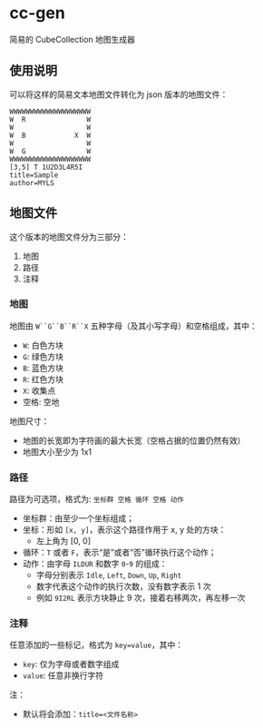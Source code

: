 # cc-gen

简易的 CubeCollection 地图生成器

## 使用说明

可以将这样的简易文本地图文件转化为 json 版本的地图文件：

```text
WWWWWWWWWWWWWWWWWWWW
W  R               W
W                  W
W  B            X  W
W                  W
W  G               W
WWWWWWWWWWWWWWWWWWWW
[3,5] T 1U2D3L4R5I
title=Sample
author=MYLS
```

## 地图文件

这个版本的地图文件分为三部分：

1. 地图
2. 路径
3. 注释

### 地图

地图由 `W``G``B``R``X` 五种字母（及其小写字母）和空格组成，其中：

- `W`: 白色方块
- `G`: 绿色方块
- `B`: 蓝色方块
- `R`: 红色方块
- `X`: 收集点
- 空格: 空地

地图尺寸：

- 地图的长宽即为字符画的最大长宽（空格占据的位置仍然有效）
- 地图大小至少为 1x1

### 路径

路径为可选项，格式为: `坐标群 空格 循环 空格 动作`

- 坐标群：由至少一个坐标组成；
- 坐标：形如 `[x, y]`，表示这个路径作用于 x, y 处的方块：
  - 左上角为 [0, 0]
- 循环：`T` 或者 `F`，表示“是”或者“否”循环执行这个动作；
- 动作：由字母 `ILDUR` 和数字 `0`-`9` 的组成：
  - 字母分别表示 `Idle`, `Left`, `Down`, `Up`, `Right`
  - 数字代表这个动作的执行次数，没有数字表示 1 次
  - 例如 `9I2RL` 表示方块静止 9 次，接着右移两次，再左移一次

### 注释

任意添加的一些标记，格式为 `key=value`，其中：

- `key`: 仅为字母或者数字组成
- `value`: 任意非换行字符

注：

- 默认将会添加：`title=<文件名称>`
